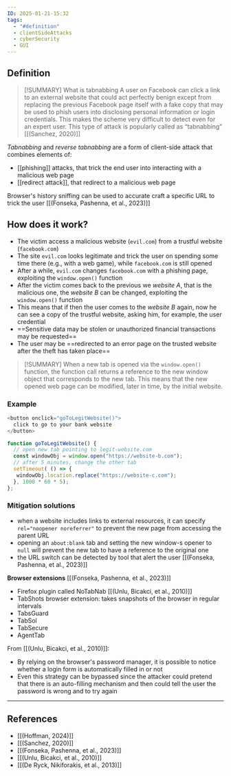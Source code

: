 ```yaml
---
ID: 2025-01-21-15:32
tags:
  - "#definition"
  - clientSideAttacks
  - cyberSecurity
  - GUI
---
```

## Definition

> [!SUMMARY] What is tabnabbing
> A user on Facebook can click a link to an external website that could act perfectly benign except from replacing the previous Facebook page itself with a fake copy that may be used to phish users into disclosing personal information or login credentials. This makes the scheme very difficult to detect even for an expert user. This type of attack is popularly called as “tabnabbing” [[(Sanchez, 2020)]]

*Tabnabbing* and *reverse tabnabbing* are a form of client-side attack that
combines elements of:
- [[phishing]] attacks, that trick the end user into interacting with a malicious web page
- [[redirect attack]], that redirect to a malicious web page

Browser's history sniffing can be used to accurate craft a specific URL to trick the user [[(Fonseka, Pashenna, et al., 2023)]]

## How does it work?

- The victim access a malicious website (`evil.com`) from a trustful website (`facebook.com`)
- The site `evil.com` looks legitimate and trick the user on spending some time there (e.g., with a web game), while `facebook.com` is still opened
- After a while, `evil.com` changes `facebook.com` with a phishing page, exploiting the `window.open()` function
- After the victim comes back to the previous we *website A*, that is the malicious one, the *website B* can be changed, exploiting the `window.open()` function
- This means that if then the user comes to the *website B* again, now he can see a copy of the trustful website, asking him, for example, the user credential
- ==Sensitive data may be stolen or unauthorized financial transactions may be requested==
- The user may be ==redirected to an error page on the trusted website after the theft has taken place==

> [!SUMMARY]
> When a new tab is opened via the `window.open()` function, the function call returns a reference to the new window object that corresponds to the new tab. This means that the new opened web page can be modified, later in time, by the initial website.

### Example 

``` js
<button onclick="goToLegitWebsite()">
  click to go to your bank website
</button>

function goToLegitWebsite() {
  // open new tab pointing to legit-website.com
  const windowObj = window.open("https://website-b.com");
  // after 5 minutes, change the other tab 
  setTimeout( () => {
   windowObj.location.replace("https://website-c.com");
  }, 1000 * 60 * 5);
};
```


### Mitigation solutions

- when a website includes links to external resources, it can specify `rel="noopener noreferrer"` to prevent the new page from accessing the parent URL
- opening an `about:blank` tab  and setting the new window-s opener to `null` will prevent the new tab to have a reference to the original one
- the URL switch can be detected by tool that alert the user [[(Fonseka, Pashenna, et al., 2023)]]

**Browser extensions** [[(Fonseka, Pashenna, et al., 2023)]]
- Firefox plugin called NoTabNab [[(Unlu, Bicakci, et al., 2010)]]
- TabShots browser extension: takes snapshots of the browser in regular intervals
- TabsGuard
- TabSol
- TabSecure
- AgentTab

From [[(Unlu, Bicakci, et al., 2010)]]:
- By relying on the browser's password manager, it is possible to notice whether a login form is automatically filled in or not
- Even this strategy can be bypassed since the attacker could pretend that there is an auto-filling mechanism and then could tell the user the password is wrong and to try again

---
## References
- [[(Hoffman, 2024)]]
- [[(Sanchez, 2020)]]
- [[(Fonseka, Pashenna, et al., 2023)]]
- [[(Unlu, Bicakci, et al., 2010)]]
-  [[(De Ryck, Nikiforakis, et al., 2013)]]